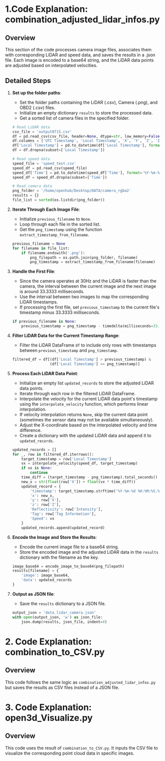 # 1.Code Explanation: combination_adjusted_lidar_infos.py

## Overview
This section of the code processes camera image files, associates them with corresponding LiDAR and speed data, and saves the results in a .json file. Each image is encoded to a base64 string, and the LiDAR data points are adjusted based on interpolated velocities.

## Detailed Steps

1. **Set up the folder paths**:
   - Set the folder paths containing the LiDAR (.csv), Camera (.png), and OBD2 (.csv) files.
   - Initialize an empty dictionary `results` to store the processed data.
   - Get a sorted list of camera files in the specified folder.

    ```python
    # Read LiDAR data
    csv_file = 'output0715.csv'
    df = pd.read_csv(csv_file, header=None, dtype=str, low_memory=False)
    df.columns = ['UTC Timestamp', 'Local Timestamp', 'X', 'Y', 'Z', 'Intensity', 'Tag Information']
    df['Local Timestamp'] = pd.to_datetime(df['Local Timestamp'], format='%Y-%m-%d %H:%M:%S.%f', errors='coerce')
    df = df.dropna(subset=['Local Timestamp'])
    
    # Read speed data
    speed_file = 'speed_test.csv'
    speed_df = pd.read_csv(speed_file)
    speed_df['Time'] = pd.to_datetime(speed_df['Time'], format='%Y-%m-%d %H:%M:%S', errors='coerce')
    speed_df = speed_df.dropna(subset=['Time'])
    
    # Read camera data
    png_folder = '/home/openhub/Desktop/DATA/camera_rgba2'
    results = {}
    file_list = sorted(os.listdir(png_folder))
    ```
    
2. **Iterate Through Each Image File**:
   - Initialize `previous_filename` to `None`.
   - Loop through each file in the sorted list.
   - Get the `png_timestamp` using the function `extract_timestamp_from_filename`.

    ```python
    previous_filename = None
    for filename in file_list:
        if filename.endswith('.png'):
            png_filepath = os.path.join(png_folder, filename)
            png_timestamp = extract_timestamp_from_filename(filename)
    ```

3. **Handle the First File**:
   - Since the camera operates at 30Hz and the LiDAR is faster than the camera, the interval between the current image and the next image is around 33.3333 milliseconds.
   - Use the interval between two images to map the corresponding LiDAR timestamps.
   - If processing the first file, set `previous_timestamp` to the current file's timestamp minus 33.3333 milliseconds.

    ```python
    if previous_filename is None:
        previous_timestamp = png_timestamp - timedelta(milliseconds=33.3333)
    ```

4. **Filter LiDAR Data for the Current Timestamp Range**:
   - Filter the LiDAR DataFrame `df` to include only rows with timestamps between `previous_timestamp` and `png_timestamp`.

    ```python
    filtered_df = df[(df['Local Timestamp'] > previous_timestamp) &  
                     (df['Local Timestamp'] <= png_timestamp)]
    ```

5. **Process Each LiDAR Data Point**:
   - Initialize an empty list `updated_records` to store the adjusted LiDAR data points.
   - Iterate through each row in the filtered LiDAR DataFrame.
   - Interpolate the velocity for the current LiDAR data point's timestamp using the `interpolate_velocity` function, which performs linear interpolation.
   - If velocity interpolation returns `None`, skip the current data point (sometimes the sensor data may not be available simultaneously).
   - Adjust the X-coordinate based on the interpolated velocity and time difference.
   - Create a dictionary with the updated LiDAR data and append it to `updated_records`.

    ```python
    updated_records = []
    for _, row in filtered_df.iterrows():
        target_timestamp = row['Local Timestamp']
        vx = interpolate_velocity(speed_df, target_timestamp)
        if vx is None:
            continue
        time_diff = (target_timestamp - png_timestamp).total_seconds()
        new_x = str(float(row['X']) + float(vx * time_diff))
        updated_record = {
            'timestamp': target_timestamp.strftime('%Y-%m-%d %H:%M:%S.%f'),
            'x': new_x,
            'y': row['X'],
            'z': row['Z'],
            'Reflectivity': row['Intensity'],
            'Tag': row['Tag Information'],
            'Speed': vx
        }
        updated_records.append(updated_record)
    ```

6. **Encode the Image and Store the Results**:
   - Encode the current image file to a base64 string.
   - Store the encoded image and the adjusted LiDAR data in the `results` dictionary with the filename as the key.

    ```python
    image_base64 = encode_image_to_base64(png_filepath)
    results[filename] = {
        'image': image_base64,
        'data': updated_records
    }
    ```

7. **Output as JSON file**:
   - Save the `results` dictionary to a JSON file.

    ```python
    output_json = 'data_lidar_camera.json'
    with open(output_json, 'w') as json_file:
        json.dump(results, json_file, indent=4)
    ```



# 2. Code Explanation: combination_to_CSV.py

## Overview
This code follows the same logic as `combination_adjusted_lidar_infos.py` but saves the results as CSV files instead of a JSON file.

# 3. Code Explanation: open3d_Visualize.py

## Overview
This code uses the result of `combination_to_CSV.py`. It inputs the CSV file to visualize the corresponding point cloud data in specific images.
